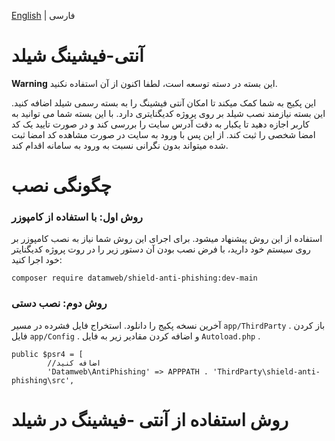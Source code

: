 [English](./README.md) | فارسی
# آنتی-فیشینگ  شیلد

**Warning**
این بسته در دسته توسعه است، لطفا اکنون از آن استفاده نکنید.

این پکیج به شما کمک میکند تا امکان آنتی فیشینگ را به بسته رسمی شیلد اضافه کنید. این بسته نیازمند نصب شیلد بر روی پروژه کدیگنایتری دارد.
با این بسته شما می توانید به کاربر اجازه دهید تا یکبار به دقت آدرس سایت را بررسی کند و در صورت تایید یک کد امضا شخصی را ثبت کند. از این پس با ورود به سایت در صورت مشاهده کد امضا ثبت شده میتواند بدون نگرانی نسبت به ورود به سامانه اقدام کند.

# چگونگی نصب

### روش اول: با استفاده از کامپوزر

استفاده از این روش پیشنهاد میشود. برای اجرای این روش شما نیاز به نصب کامپوزر بر روی سیستم خود دارید، با فرض نصب بودن آن دستور زیر را در روت پروژه کدیگنایتر خود اجرا کنید:

``composer require datamweb/shield-anti-phishing:dev-main``

### روش دوم: نصب دستی

آخرین نسخه پکیج را دانلود. استخراج فایل فشرده در مسیر ``app/ThirdParty`` . باز کردن فایل ``app/Config`` . و اضافه کردن  مقادیر زیر به فایل ``Autoload.php`` .

```
public $psr4 = [
        //اضافه کنید
        'Datamweb\AntiPhishing' => APPPATH . 'ThirdParty\shield-anti-phishing\src',
```

# روش استفاده از آنتی -فیشینگ در شیلد

